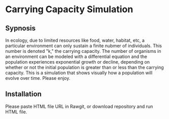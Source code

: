 # Carrying Capacity Simulation

## Sypnosis

In ecology, due to limited resources like food, water, habitat, etc, a particular environment can only sustain a finite nubmer of individuals. This number is denoted "k," the carrying capacity. The number of organisms in an environment can be modeled with a differential equation and the population experiences exponential growth or decline, depending on whether or not the initial population is greater than or less than the carrying capacity. This is a simulation that shows visually how a population will evolve over time. Please enjoy.

## Installation

Please paste HTML file URL in Rawgit, or download repository and run HTML file.
